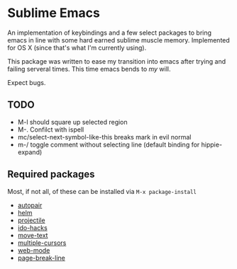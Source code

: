 # Sublime Emacs #

An implementation of keybindings and a few select packages to bring emacs in line with some hard earned sublime muscle memory. Implemented for OS X (since that's what I'm currently using).

This package was written to ease my transition into emacs after trying and failing serveral times. This time emacs bends to *my* will.

Expect bugs.

TODO
-----
- M-l should square up selected region
- M-. Confilct with ispell
- mc/select-next-symbol-like-this breaks mark in evil normal
- m-/ toggle comment without selecting line (default binding for hippie-expand)

Required packages
------------------
Most, if not all, of these can be installed via `M-x package-install`
- [autopair](https://github.com/capitaomorte/autopair)
- [helm](https://github.com/emacs-helm/helm)
- [projectile](https://github.com/bbatsov/projectile)
- [ido-hacks](https://github.com/scottjad/ido-hacks)
- [move-text](http://www.emacswiki.org/emacs/MoveText)
- [multiple-cursors](https://github.com/magnars/multiple-cursors.el)
- [web-mode](http://web-mode.org/)
- [page-break-line](https://github.com/purcell/page-break-lines)
